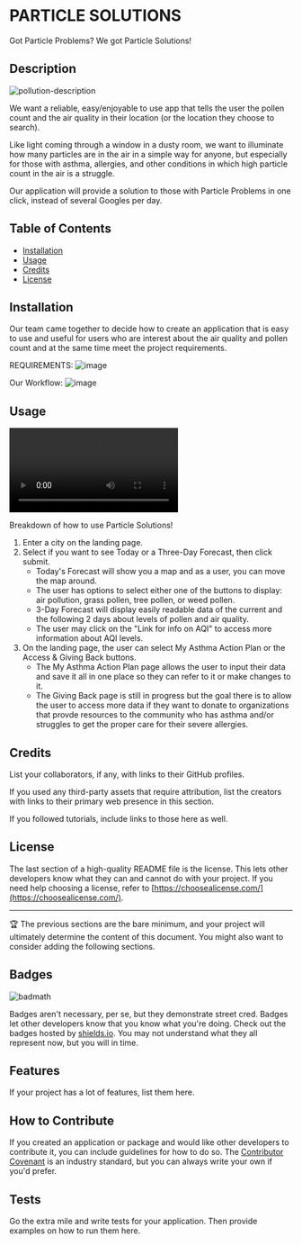 # PARTICLE SOLUTIONS
Got Particle Problems? We got Particle Solutions!


## Description
![pollution-description](https://user-images.githubusercontent.com/113512061/196066564-b4a25c7d-a447-4369-aa2c-151c199b07e1.png)

We want a reliable, easy/enjoyable to use app that tells the user the pollen count and the air quality in their location (or the location they choose to search). 

Like light coming through a window in a dusty room, we want to illuminate how many particles are in the air in a simple way for anyone, but especially for those with asthma, allergies, and other conditions in which high particle count in the air is a struggle. 

Our application will provide a solution to those with Particle Problems in one click, instead of several Googles per day. 

## Table of Contents 

- [Installation](#installation)
- [Usage](#usage)
- [Credits](#credits)
- [License](#license)

## Installation
 
 Our team came together to decide how to create an application that is easy to use and useful for users who are interest about the air quality and pollen count and at the same time meet the project requirements.

 REQUIREMENTS:
 ![image](https://user-images.githubusercontent.com/113512061/196136197-a97e8fb3-22aa-4f1a-bd7e-9a5334102ad8.png)

 Our Workflow:
 ![image](https://user-images.githubusercontent.com/113512061/196134893-112b77c0-95cc-49d8-8e49-ab04d6e85f21.png)



 ## Usage

 <video src="https://user-images.githubusercontent.com/113512061/196125187-7565a5c5-73b8-47b8-ac5e-a57f450b682a.webm" controls="controls" style="max-width: 730px;"></video>

Breakdown of how to use Particle Solutions!
1. Enter a city on the landing page.
2. Select if you want to see Today or a Three-Day Forecast, then click submit.
    * Today's Forecast will show you a map and as a user, you can move the map around.
    * The user has options to select either one of the buttons to display: air pollution, grass pollen, tree pollen, or weed pollen.
    * 3-Day Forecast will display easily readable data of the current and the following 2 days about levels of pollen and air quality.
    * The user may click on the "Link for info on AQI" to access more information about AQI levels.
3. On the landing page, the user can select My Asthma Action Plan or the Access & Giving Back buttons. 
    * The My Asthma Action Plan page allows the user to input their data and save it all in one place so they can refer to it or make changes to it.
    * The Giving Back page is still in progress but the goal there is to allow the user to access more data if they want to donate to organizations that provde resources to the community who has asthma and/or struggles to get the proper care for their severe allergies. 




## Credits

List your collaborators, if any, with links to their GitHub profiles.

If you used any third-party assets that require attribution, list the creators with links to their primary web presence in this section.

If you followed tutorials, include links to those here as well.

## License

The last section of a high-quality README file is the license. This lets other developers know what they can and cannot do with your project. If you need help choosing a license, refer to [https://choosealicense.com/](https://choosealicense.com/).

---

🏆 The previous sections are the bare minimum, and your project will ultimately determine the content of this document. You might also want to consider adding the following sections.

## Badges

![badmath](https://img.shields.io/github/languages/top/lernantino/badmath)

Badges aren't necessary, per se, but they demonstrate street cred. Badges let other developers know that you know what you're doing. Check out the badges hosted by [shields.io](https://shields.io/). You may not understand what they all represent now, but you will in time.

## Features

If your project has a lot of features, list them here.

## How to Contribute

If you created an application or package and would like other developers to contribute it, you can include guidelines for how to do so. The [Contributor Covenant](https://www.contributor-covenant.org/) is an industry standard, but you can always write your own if you'd prefer.

## Tests

Go the extra mile and write tests for your application. Then provide examples on how to run them here.
